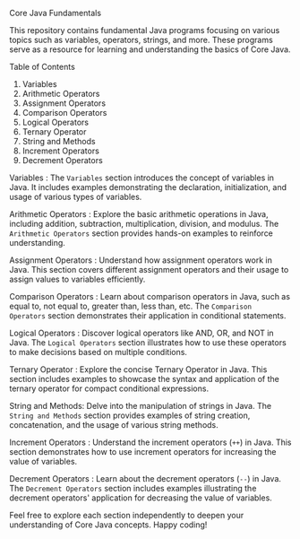  Core Java Fundamentals

This repository contains fundamental Java programs focusing on various topics such as variables, operators, strings, and more. These programs serve as a resource for learning and understanding the basics of Core Java.

 Table of Contents

1. Variables
2. Arithmetic Operators
3. Assignment Operators
4. Comparison Operators
5. Logical Operators
6. Ternary Operator
7. String and Methods
8. Increment Operators
9. Decrement Operators

Variables : 
The `Variables` section introduces the concept of variables in Java. It includes examples demonstrating the declaration, initialization, and usage of various types of variables.

Arithmetic Operators :
Explore the basic arithmetic operations in Java, including addition, subtraction, multiplication, division, and modulus. The `Arithmetic Operators` section provides hands-on examples to reinforce understanding.

Assignment Operators :
Understand how assignment operators work in Java. This section covers different assignment operators and their usage to assign values to variables efficiently.

 
Comparison Operators :
Learn about comparison operators in Java, such as equal to, not equal to, greater than, less than, etc. The `Comparison Operators` section demonstrates their application in conditional statements.

Logical Operators :
Discover logical operators like AND, OR, and NOT in Java. The `Logical Operators` section illustrates how to use these operators to make decisions based on multiple conditions.

Ternary Operator :
Explore the concise Ternary Operator in Java. This section includes examples to showcase the syntax and application of the ternary operator for compact conditional expressions.

String and Methods:
Delve into the manipulation of strings in Java. The `String and Methods` section provides examples of string creation, concatenation, and the usage of various string methods.

Increment Operators :
Understand the increment operators (`++`) in Java. This section demonstrates how to use increment operators for increasing the value of variables.

Decrement Operators :
Learn about the decrement operators (`--`) in Java. The `Decrement Operators` section includes examples illustrating the decrement operators' application for decreasing the value of variables.

Feel free to explore each section independently to deepen your understanding of Core Java concepts. Happy coding!
